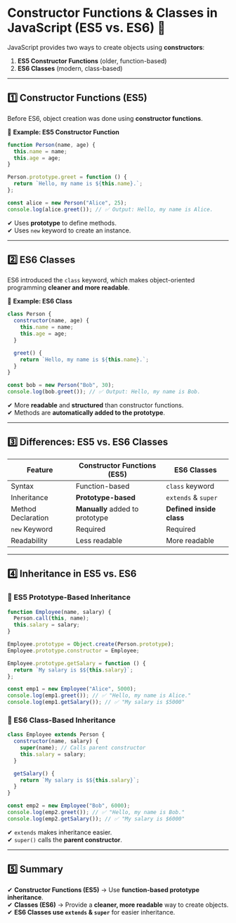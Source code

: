 # **Constructor Functions & Classes in JavaScript (ES5 vs. ES6)** 🚀  

JavaScript provides two ways to create objects using **constructors**:  
1. **ES5 Constructor Functions** (older, function-based)  
2. **ES6 Classes** (modern, class-based)  

---

## **1️⃣ Constructor Functions (ES5)**
Before ES6, object creation was done using **constructor functions**.

🔹 **Example: ES5 Constructor Function**
```js
function Person(name, age) {
  this.name = name;
  this.age = age;
}

Person.prototype.greet = function () {
  return `Hello, my name is ${this.name}.`;
};

const alice = new Person("Alice", 25);
console.log(alice.greet()); // ✅ Output: Hello, my name is Alice.
```
✔ Uses **prototype** to define methods.  
✔ Uses `new` keyword to create an instance.  

---

## **2️⃣ ES6 Classes**
ES6 introduced the `class` keyword, which makes object-oriented programming **cleaner and more readable**.

🔹 **Example: ES6 Class**
```js
class Person {
  constructor(name, age) {
    this.name = name;
    this.age = age;
  }

  greet() {
    return `Hello, my name is ${this.name}.`;
  }
}

const bob = new Person("Bob", 30);
console.log(bob.greet()); // ✅ Output: Hello, my name is Bob.
```
✔ More **readable** and **structured** than constructor functions.  
✔ Methods are **automatically added to the prototype**.  

---

## **3️⃣ Differences: ES5 vs. ES6 Classes**
| Feature | Constructor Functions (ES5) | ES6 Classes |
|---------|----------------------|-------------|
| Syntax | Function-based | `class` keyword |
| Inheritance | **Prototype-based** | `extends` & `super` |
| Method Declaration | **Manually** added to prototype | **Defined inside class** |
| `new` Keyword | Required | Required |
| Readability | Less readable | More readable |

---

## **4️⃣ Inheritance in ES5 vs. ES6**
### **🔹 ES5 Prototype-Based Inheritance**
```js
function Employee(name, salary) {
  Person.call(this, name);
  this.salary = salary;
}

Employee.prototype = Object.create(Person.prototype);
Employee.prototype.constructor = Employee;

Employee.prototype.getSalary = function () {
  return `My salary is $${this.salary}`;
};

const emp1 = new Employee("Alice", 5000);
console.log(emp1.greet()); // ✅ "Hello, my name is Alice."
console.log(emp1.getSalary()); // ✅ "My salary is $5000"
```

### **🔹 ES6 Class-Based Inheritance**
```js
class Employee extends Person {
  constructor(name, salary) {
    super(name); // Calls parent constructor
    this.salary = salary;
  }

  getSalary() {
    return `My salary is $${this.salary}`;
  }
}

const emp2 = new Employee("Bob", 6000);
console.log(emp2.greet()); // ✅ "Hello, my name is Bob."
console.log(emp2.getSalary()); // ✅ "My salary is $6000"
```
✔ `extends` makes inheritance easier.  
✔ `super()` calls the **parent constructor**.  

---

## **5️⃣ Summary**
✔ **Constructor Functions (ES5)** → Use **function-based prototype inheritance**.  
✔ **Classes (ES6)** → Provide a **cleaner, more readable** way to create objects.  
✔ **ES6 Classes use `extends` & `super`** for easier inheritance.  
